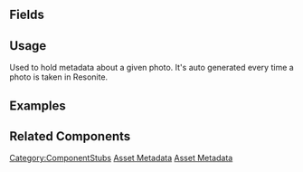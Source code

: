 <languages></languages> <translate>

## Fields

## Usage

Used to hold metadata about a given photo. It's auto generated every
time a photo is taken in Resonite.

## Examples

## Related Components

</translate>

[Category:ComponentStubs](Category:ComponentStubs "wikilink") [Asset
Metadata](Category:Components{{#translation:}} "wikilink") [Asset
Metadata](Category:Components:Uncategorized{{#translation:}} "wikilink")